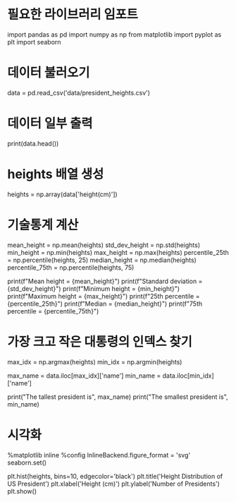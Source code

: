 # 필요한 라이브러리 임포트
import pandas as pd
import numpy as np
from matplotlib import pyplot as plt
import seaborn

# 데이터 불러오기
data = pd.read_csv('data/president_heights.csv')

# 데이터 일부 출력
print(data.head())

# heights 배열 생성
heights = np.array(data['height(cm)'])

# 기술통계 계산
mean_height = np.mean(heights)
std_dev_height = np.std(heights)
min_height = np.min(heights)
max_height = np.max(heights)
percentile_25th = np.percentile(heights, 25)
median_height = np.median(heights)
percentile_75th = np.percentile(heights, 75)

print(f"Mean height = {mean_height}")
print(f"Standard deviation = {std_dev_height}")
print(f"Minimum height = {min_height}")
print(f"Maximum height = {max_height}")
print(f"25th percentile = {percentile_25th}")
print(f"Median = {median_height}")
print(f"75th percentile = {percentile_75th}")

# 가장 크고 작은 대통령의 인덱스 찾기
max_idx = np.argmax(heights)
min_idx = np.argmin(heights)

max_name = data.iloc[max_idx]['name']
min_name = data.iloc[min_idx]['name']

print("The tallest president is", max_name)
print("The smallest president is", min_name)

# 시각화
%matplotlib inline
%config InlineBackend.figure_format = 'svg'
seaborn.set()

plt.hist(heights, bins=10, edgecolor='black')
plt.title('Height Distribution of US President')
plt.xlabel('Height (cm)')
plt.ylabel('Number of Presidents')
plt.show()
